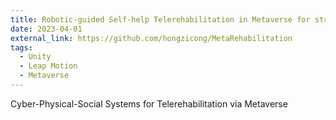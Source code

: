 ```yaml
---
title: Robotic-guided Self-help Telerehabilitation in Metaverse for stroke patients
date: 2023-04-01
external_link: https://github.com/hongzicong/MetaRehabilitation
tags:
  - Unity
  - Leap Motion
  - Metaverse
---
```


Cyber-Physical-Social Systems for Telerehabilitation via Metaverse

<!--more-->
